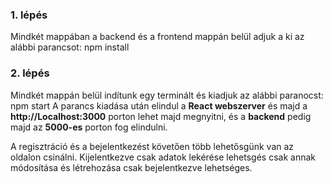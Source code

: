 ### 1. lépés
Mindkét mappában a backend és a frontend mappán belül adjuk a ki az alábbi parancsot:
    npm install

### 2. lépés
Mindkét mappán belül indítunk egy terminált és kiadjuk az alábbi paranocst:
    npm start
A parancs kiadása után elindul a **React webszerver** és majd a **http://Localhost:3000** porton lehet majd megnyitni, és a **backend** pedig majd az **5000-es** porton fog elindulni.


A regisztráció és a bejelentkezést követően több lehetősgünk van az oldalon csinálni.
Kijelentkezve csak adatok lekérése lehetsgés csak annak módosítása és létrehozása csak bejelentkezve lehetséges.
